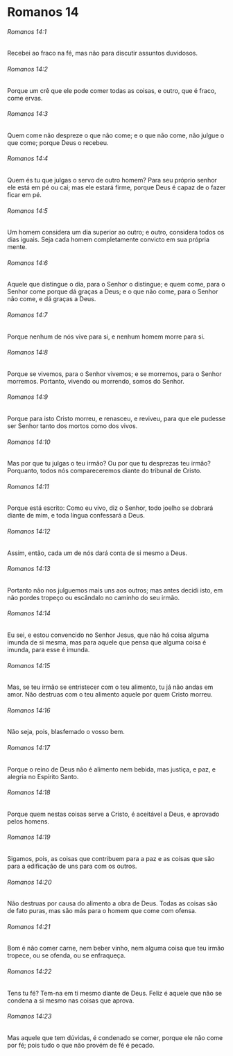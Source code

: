 # Romanos 14

###### Romanos 14:1

Recebei ao fraco na fé, mas não para discutir assuntos duvidosos.

###### Romanos 14:2

Porque um crê que ele pode comer todas as coisas, e outro, que é fraco, come ervas.

###### Romanos 14:3

Quem come não despreze o que não come; e o que não come, não julgue o que come; porque Deus o recebeu.

###### Romanos 14:4

Quem és tu que julgas o servo de outro homem? Para seu próprio senhor ele está em pé ou cai; mas ele estará firme, porque Deus é capaz de o fazer ficar em pé.

###### Romanos 14:5

Um homem considera um dia superior ao outro; e outro, considera todos os dias iguais. Seja cada homem completamente convicto em sua própria mente.

###### Romanos 14:6

Aquele que distingue o dia, para o Senhor o distingue; e quem come, para o Senhor come porque dá graças a Deus; e o que não come, para o Senhor não come, e dá graças a Deus.

###### Romanos 14:7

Porque nenhum de nós vive para si, e nenhum homem morre para si.

###### Romanos 14:8

Porque se vivemos, para o Senhor vivemos; e se morremos, para o Senhor morremos. Portanto, vivendo ou morrendo, somos do Senhor.

###### Romanos 14:9

Porque para isto Cristo morreu, e renasceu, e reviveu, para que ele pudesse ser Senhor tanto dos mortos como dos vivos.

###### Romanos 14:10

Mas por que tu julgas o teu irmão? Ou por que tu desprezas teu irmão? Porquanto, todos nós compareceremos diante do tribunal de Cristo.

###### Romanos 14:11

Porque está escrito: Como eu vivo, diz o Senhor, todo joelho se dobrará diante de mim, e toda língua confessará a Deus.

###### Romanos 14:12

Assim, então, cada um de nós dará conta de si mesmo a Deus.

###### Romanos 14:13

Portanto não nos julguemos mais uns aos outros; mas antes decidi isto, em não pordes tropeço ou escândalo no caminho do seu irmão.

###### Romanos 14:14

Eu sei, e estou convencido no Senhor Jesus, que não há coisa alguma imunda de si mesma, mas para aquele que pensa que alguma coisa é imunda, para esse é imunda.

###### Romanos 14:15

Mas, se teu irmão se entristecer com o teu alimento, tu já não andas em amor. Não destruas com o teu alimento aquele por quem Cristo morreu.

###### Romanos 14:16

Não seja, pois, blasfemado o vosso bem.

###### Romanos 14:17

Porque o reino de Deus não é alimento nem bebida, mas justiça, e paz, e alegria no Espírito Santo.

###### Romanos 14:18

Porque quem nestas coisas serve a Cristo, é aceitável a Deus, e aprovado pelos homens.

###### Romanos 14:19

Sigamos, pois, as coisas que contribuem para a paz e as coisas que são para a edificação de uns para com os outros.

###### Romanos 14:20

Não destruas por causa do alimento a obra de Deus. Todas as coisas são de fato puras, mas são más para o homem que come com ofensa.

###### Romanos 14:21

Bom é não comer carne, nem beber vinho, nem alguma coisa que teu irmão tropece, ou se ofenda, ou se enfraqueça.

###### Romanos 14:22

Tens tu fé? Tem-na em ti mesmo diante de Deus. Feliz é aquele que não se condena a si mesmo nas coisas que aprova.

###### Romanos 14:23

Mas aquele que tem dúvidas, é condenado se comer, porque ele não come por fé; pois tudo o que não provém de fé é pecado.

